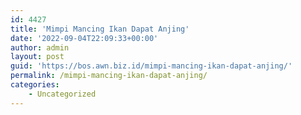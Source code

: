 ```yaml
---
id: 4427
title: 'Mimpi Mancing Ikan Dapat Anjing'
date: '2022-09-04T22:09:33+00:00'
author: admin
layout: post
guid: 'https://bos.awn.biz.id/mimpi-mancing-ikan-dapat-anjing/'
permalink: /mimpi-mancing-ikan-dapat-anjing/
categories:
    - Uncategorized
---
```


